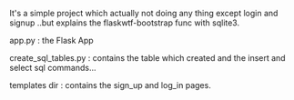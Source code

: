 It's a simple project which actually not doing any thing except login and signup ..but explains the flaskwtf-bootstrap func with sqlite3.

app.py : the Flask App

create_sql_tables.py : contains the table which created and the insert and select sql commands...

templates dir : contains the sign_up and log_in pages.
